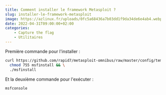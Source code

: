 ```yaml
---
title: Comment installer le framework Metasploit ? 
slug: installer-le-framework-metasploit
image: https://azlinux.fr/uploads/0fc5a68436a7b03dd1f9da34de6e4ab4.webp
date: 2022-04-31T09:00:00+02:00
categories:
    - Capture the flag 
    - Utilitaires
---
```


Première commande pour l'installer :

```bash
curl https://github.com/rapid7/metasploit-omnibus/raw/master/config/templates/metasploit-framework-wrappers/msfupdate.erb > msfinstall && \
  chmod 755 msfinstall && \
  ./msfinstall
```

Et la deuxième commande pour l'exécuter :

```bash
msfconsole
```
